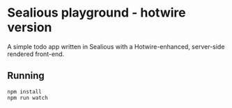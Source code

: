 # Sealious playground - hotwire version

A simple todo app written in Sealious with a Hotwire-enhanced, server-side
rendered front-end.

## Running

```
npm install
npm run watch
```
